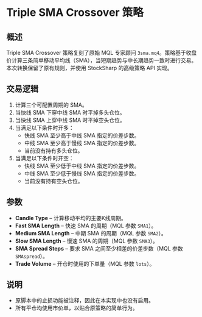 # Triple SMA Crossover 策略

## 概述
Triple SMA Crossover 策略复刻了原始 MQL 专家顾问 `3sma.mq4`。策略基于收盘价计算三条简单移动平均线（SMA），当短期趋势与中长期趋势一致时进行交易。本次转换保留了原有规则，并使用 StockSharp 的高级策略 API 实现。

## 交易逻辑
1. 计算三个可配置周期的 SMA。
2. 当快线 SMA 下穿中线 SMA 时平掉多头仓位。
3. 当快线 SMA 上穿中线 SMA 时平掉空头仓位。
4. 当满足以下条件时开多：
   - 快线 SMA 至少高于中线 SMA 指定的价差步数。
   - 中线 SMA 至少高于慢线 SMA 指定的价差步数。
   - 当前没有持有多头仓位。
5. 当满足以下条件时开空：
   - 快线 SMA 至少低于中线 SMA 指定的价差步数。
   - 中线 SMA 至少低于慢线 SMA 指定的价差步数。
   - 当前没有持有空头仓位。

## 参数
- **Candle Type** – 计算移动平均的主要K线周期。
- **Fast SMA Length** – 快速 SMA 的周期（MQL 参数 `SMA1`）。
- **Medium SMA Length** – 中期 SMA 的周期（MQL 参数 `SMA2`）。
- **Slow SMA Length** – 慢速 SMA 的周期（MQL 参数 `SMA3`）。
- **SMA Spread Steps** – 要求 SMA 之间至少相差的价差步数（MQL 参数 `SMAspread`）。
- **Trade Volume** – 开仓时使用的下单量（MQL 参数 `lots`）。

## 说明
- 原脚本中的止损功能被注释，因此在本实现中也没有启用。
- 所有平仓均使用市价单，以贴合原策略的简单行为。
